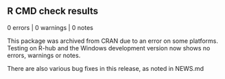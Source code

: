 ## R CMD check results

0 errors | 0 warnings | 0 notes

This package was archived from CRAN due to an error on some platforms. Testing
on R-hub and the Windows development version now shows no errors, warnings or
notes.

There are also various bug fixes in this release, as noted in NEWS.md
